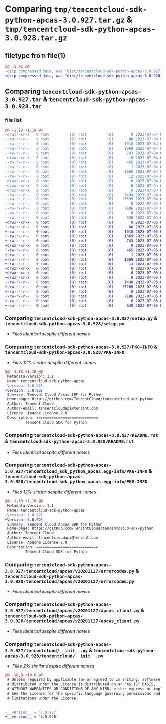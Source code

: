 # Comparing `tmp/tencentcloud-sdk-python-apcas-3.0.927.tar.gz` & `tmp/tencentcloud-sdk-python-apcas-3.0.928.tar.gz`

## filetype from file(1)

```diff
@@ -1 +1 @@
-gzip compressed data, was "dist/tencentcloud-sdk-python-apcas-3.0.927.tar", last modified: Tue Jul  4 00:14:17 2023, max compression
+gzip compressed data, was "dist/tencentcloud-sdk-python-apcas-3.0.928.tar", last modified: Wed Jul  5 00:18:03 2023, max compression
```

## Comparing `tencentcloud-sdk-python-apcas-3.0.927.tar` & `tencentcloud-sdk-python-apcas-3.0.928.tar`

### file list

```diff
@@ -1,19 +1,19 @@
-drwxr-xr-x   0 root         (0) root         (0)        0 2023-07-04 00:14:17.000000 tencentcloud-sdk-python-apcas-3.0.927/
--rw-r--r--   0 root         (0) root         (0)       88 2023-07-04 00:14:17.000000 tencentcloud-sdk-python-apcas-3.0.927/setup.cfg
--rw-r--r--   0 root         (0) root         (0)     1010 2023-07-04 00:14:17.000000 tencentcloud-sdk-python-apcas-3.0.927/setup.py
--rw-r--r--   0 root         (0) root         (0)     1669 2023-07-04 00:14:17.000000 tencentcloud-sdk-python-apcas-3.0.927/PKG-INFO
--rw-r--r--   0 root         (0) root         (0)      743 2023-07-04 00:14:17.000000 tencentcloud-sdk-python-apcas-3.0.927/README.rst
-drwxr-xr-x   0 root         (0) root         (0)        0 2023-07-04 00:14:17.000000 tencentcloud-sdk-python-apcas-3.0.927/tencentcloud_sdk_python_apcas.egg-info/
--rw-r--r--   0 root         (0) root         (0)      465 2023-07-04 00:14:17.000000 tencentcloud-sdk-python-apcas-3.0.927/tencentcloud_sdk_python_apcas.egg-info/SOURCES.txt
--rw-r--r--   0 root         (0) root         (0)        1 2023-07-04 00:14:17.000000 tencentcloud-sdk-python-apcas-3.0.927/tencentcloud_sdk_python_apcas.egg-info/dependency_links.txt
--rw-r--r--   0 root         (0) root         (0)     1669 2023-07-04 00:14:17.000000 tencentcloud-sdk-python-apcas-3.0.927/tencentcloud_sdk_python_apcas.egg-info/PKG-INFO
--rw-r--r--   0 root         (0) root         (0)       13 2023-07-04 00:14:17.000000 tencentcloud-sdk-python-apcas-3.0.927/tencentcloud_sdk_python_apcas.egg-info/top_level.txt
-drwxr-xr-x   0 root         (0) root         (0)        0 2023-07-04 00:14:17.000000 tencentcloud-sdk-python-apcas-3.0.927/tencentcloud/
-drwxr-xr-x   0 root         (0) root         (0)        0 2023-07-04 00:14:17.000000 tencentcloud-sdk-python-apcas-3.0.927/tencentcloud/apcas/
-drwxr-xr-x   0 root         (0) root         (0)        0 2023-07-04 00:14:17.000000 tencentcloud-sdk-python-apcas-3.0.927/tencentcloud/apcas/v20201127/
--rw-r--r--   0 root         (0) root         (0)     1430 2023-07-04 00:14:17.000000 tencentcloud-sdk-python-apcas-3.0.927/tencentcloud/apcas/v20201127/errorcodes.py
--rw-r--r--   0 root         (0) root         (0)    23599 2023-07-04 00:14:17.000000 tencentcloud-sdk-python-apcas-3.0.927/tencentcloud/apcas/v20201127/models.py
--rw-r--r--   0 root         (0) root         (0)        0 2023-07-04 00:14:17.000000 tencentcloud-sdk-python-apcas-3.0.927/tencentcloud/apcas/v20201127/__init__.py
--rw-r--r--   0 root         (0) root         (0)     7186 2023-07-04 00:14:17.000000 tencentcloud-sdk-python-apcas-3.0.927/tencentcloud/apcas/v20201127/apcas_client.py
--rw-r--r--   0 root         (0) root         (0)        0 2023-07-04 00:14:17.000000 tencentcloud-sdk-python-apcas-3.0.927/tencentcloud/apcas/__init__.py
--rw-r--r--   0 root         (0) root         (0)      630 2023-07-04 00:14:17.000000 tencentcloud-sdk-python-apcas-3.0.927/tencentcloud/__init__.py
+drwxr-xr-x   0 root         (0) root         (0)        0 2023-07-05 00:18:03.000000 tencentcloud-sdk-python-apcas-3.0.928/
+-rw-r--r--   0 root         (0) root         (0)       88 2023-07-05 00:18:03.000000 tencentcloud-sdk-python-apcas-3.0.928/setup.cfg
+-rw-r--r--   0 root         (0) root         (0)     1010 2023-07-05 00:18:03.000000 tencentcloud-sdk-python-apcas-3.0.928/setup.py
+-rw-r--r--   0 root         (0) root         (0)     1669 2023-07-05 00:18:03.000000 tencentcloud-sdk-python-apcas-3.0.928/PKG-INFO
+-rw-r--r--   0 root         (0) root         (0)      743 2023-07-05 00:18:03.000000 tencentcloud-sdk-python-apcas-3.0.928/README.rst
+drwxr-xr-x   0 root         (0) root         (0)        0 2023-07-05 00:18:03.000000 tencentcloud-sdk-python-apcas-3.0.928/tencentcloud_sdk_python_apcas.egg-info/
+-rw-r--r--   0 root         (0) root         (0)      465 2023-07-05 00:18:03.000000 tencentcloud-sdk-python-apcas-3.0.928/tencentcloud_sdk_python_apcas.egg-info/SOURCES.txt
+-rw-r--r--   0 root         (0) root         (0)        1 2023-07-05 00:18:03.000000 tencentcloud-sdk-python-apcas-3.0.928/tencentcloud_sdk_python_apcas.egg-info/dependency_links.txt
+-rw-r--r--   0 root         (0) root         (0)     1669 2023-07-05 00:18:03.000000 tencentcloud-sdk-python-apcas-3.0.928/tencentcloud_sdk_python_apcas.egg-info/PKG-INFO
+-rw-r--r--   0 root         (0) root         (0)       13 2023-07-05 00:18:03.000000 tencentcloud-sdk-python-apcas-3.0.928/tencentcloud_sdk_python_apcas.egg-info/top_level.txt
+drwxr-xr-x   0 root         (0) root         (0)        0 2023-07-05 00:18:03.000000 tencentcloud-sdk-python-apcas-3.0.928/tencentcloud/
+drwxr-xr-x   0 root         (0) root         (0)        0 2023-07-05 00:18:03.000000 tencentcloud-sdk-python-apcas-3.0.928/tencentcloud/apcas/
+drwxr-xr-x   0 root         (0) root         (0)        0 2023-07-05 00:18:03.000000 tencentcloud-sdk-python-apcas-3.0.928/tencentcloud/apcas/v20201127/
+-rw-r--r--   0 root         (0) root         (0)     1430 2023-07-05 00:18:03.000000 tencentcloud-sdk-python-apcas-3.0.928/tencentcloud/apcas/v20201127/errorcodes.py
+-rw-r--r--   0 root         (0) root         (0)    35285 2023-07-05 00:18:03.000000 tencentcloud-sdk-python-apcas-3.0.928/tencentcloud/apcas/v20201127/models.py
+-rw-r--r--   0 root         (0) root         (0)        0 2023-07-05 00:18:03.000000 tencentcloud-sdk-python-apcas-3.0.928/tencentcloud/apcas/v20201127/__init__.py
+-rw-r--r--   0 root         (0) root         (0)     7186 2023-07-05 00:18:03.000000 tencentcloud-sdk-python-apcas-3.0.928/tencentcloud/apcas/v20201127/apcas_client.py
+-rw-r--r--   0 root         (0) root         (0)        0 2023-07-05 00:18:03.000000 tencentcloud-sdk-python-apcas-3.0.928/tencentcloud/apcas/__init__.py
+-rw-r--r--   0 root         (0) root         (0)      630 2023-07-05 00:18:03.000000 tencentcloud-sdk-python-apcas-3.0.928/tencentcloud/__init__.py
```

### Comparing `tencentcloud-sdk-python-apcas-3.0.927/setup.py` & `tencentcloud-sdk-python-apcas-3.0.928/setup.py`

 * *Files identical despite different names*

### Comparing `tencentcloud-sdk-python-apcas-3.0.927/PKG-INFO` & `tencentcloud-sdk-python-apcas-3.0.928/PKG-INFO`

 * *Files 12% similar despite different names*

```diff
@@ -1,10 +1,10 @@
 Metadata-Version: 1.1
 Name: tencentcloud-sdk-python-apcas
-Version: 3.0.927
+Version: 3.0.928
 Summary: Tencent Cloud Apcas SDK for Python
 Home-page: https://github.com/TencentCloud/tencentcloud-sdk-python
 Author: Tencent Cloud
 Author-email: tencentcloudapi@tencent.com
 License: Apache License 2.0
 Description: ============================
         Tencent Cloud SDK for Python
```

### Comparing `tencentcloud-sdk-python-apcas-3.0.927/README.rst` & `tencentcloud-sdk-python-apcas-3.0.928/README.rst`

 * *Files identical despite different names*

### Comparing `tencentcloud-sdk-python-apcas-3.0.927/tencentcloud_sdk_python_apcas.egg-info/PKG-INFO` & `tencentcloud-sdk-python-apcas-3.0.928/tencentcloud_sdk_python_apcas.egg-info/PKG-INFO`

 * *Files 12% similar despite different names*

```diff
@@ -1,10 +1,10 @@
 Metadata-Version: 1.1
 Name: tencentcloud-sdk-python-apcas
-Version: 3.0.927
+Version: 3.0.928
 Summary: Tencent Cloud Apcas SDK for Python
 Home-page: https://github.com/TencentCloud/tencentcloud-sdk-python
 Author: Tencent Cloud
 Author-email: tencentcloudapi@tencent.com
 License: Apache License 2.0
 Description: ============================
         Tencent Cloud SDK for Python
```

### Comparing `tencentcloud-sdk-python-apcas-3.0.927/tencentcloud/apcas/v20201127/errorcodes.py` & `tencentcloud-sdk-python-apcas-3.0.928/tencentcloud/apcas/v20201127/errorcodes.py`

 * *Files identical despite different names*

### Comparing `tencentcloud-sdk-python-apcas-3.0.927/tencentcloud/apcas/v20201127/apcas_client.py` & `tencentcloud-sdk-python-apcas-3.0.928/tencentcloud/apcas/v20201127/apcas_client.py`

 * *Files identical despite different names*

### Comparing `tencentcloud-sdk-python-apcas-3.0.927/tencentcloud/__init__.py` & `tencentcloud-sdk-python-apcas-3.0.928/tencentcloud/__init__.py`

 * *Files 2% similar despite different names*

```diff
@@ -10,8 +10,8 @@
 # Unless required by applicable law or agreed to in writing, software
 # distributed under the License is distributed on an "AS IS" BASIS,
 # WITHOUT WARRANTIES OR CONDITIONS OF ANY KIND, either express or implied.
 # See the License for the specific language governing permissions and
 # limitations under the License.
 
 
-__version__ = '3.0.927'
+__version__ = '3.0.928'
```

